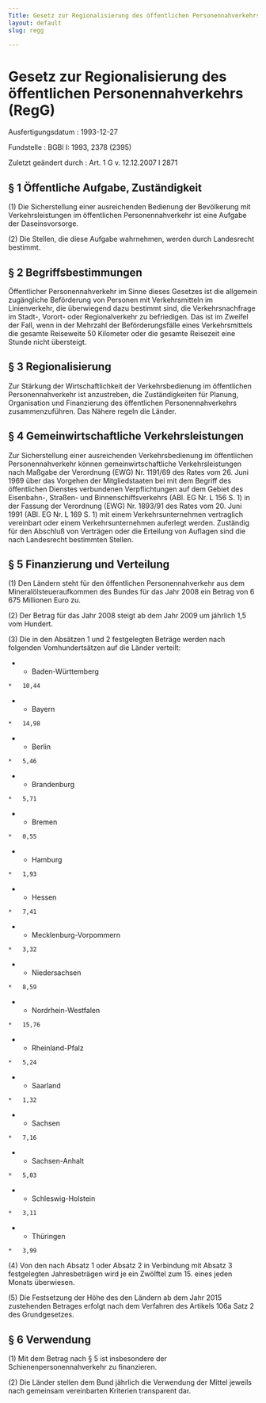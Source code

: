 ```yaml
---
Title: Gesetz zur Regionalisierung des öffentlichen Personennahverkehrs
layout: default
slug: regg

---
```


# Gesetz zur Regionalisierung des öffentlichen Personennahverkehrs (RegG)

Ausfertigungsdatum
:   1993-12-27

Fundstelle
:   BGBl I: 1993, 2378 (2395)

Zuletzt geändert durch
:   Art. 1 G v. 12.12.2007 I 2871


## § 1 Öffentliche Aufgabe, Zuständigkeit

(1) Die Sicherstellung einer ausreichenden Bedienung der Bevölkerung
mit Verkehrsleistungen im öffentlichen Personennahverkehr ist eine
Aufgabe der Daseinsvorsorge.

(2) Die Stellen, die diese Aufgabe wahrnehmen, werden durch
Landesrecht bestimmt.


## § 2 Begriffsbestimmungen

Öffentlicher Personennahverkehr im Sinne dieses Gesetzes ist die
allgemein zugängliche Beförderung von Personen mit Verkehrsmitteln im
Linienverkehr, die überwiegend dazu bestimmt sind, die
Verkehrsnachfrage im Stadt-, Vorort- oder Regionalverkehr zu
befriedigen. Das ist im Zweifel der Fall, wenn in der Mehrzahl der
Beförderungsfälle eines Verkehrsmittels die gesamte Reiseweite 50
Kilometer oder die gesamte Reisezeit eine Stunde nicht übersteigt.


## § 3 Regionalisierung

Zur Stärkung der Wirtschaftlichkeit der Verkehrsbedienung im
öffentlichen Personennahverkehr ist anzustreben, die Zuständigkeiten
für Planung, Organisation und Finanzierung des öffentlichen
Personennahverkehrs zusammenzuführen. Das Nähere regeln die Länder.


## § 4 Gemeinwirtschaftliche Verkehrsleistungen

Zur Sicherstellung einer ausreichenden Verkehrsbedienung im
öffentlichen Personennahverkehr können gemeinwirtschaftliche
Verkehrsleistungen nach Maßgabe der Verordnung (EWG) Nr. 1191/69 des
Rates vom 26. Juni 1969 über das Vorgehen der Mitgliedstaaten bei mit
dem Begriff des öffentlichen Dienstes verbundenen Verpflichtungen auf
dem Gebiet des Eisenbahn-, Straßen- und Binnenschiffsverkehrs (ABl. EG
Nr. L 156 S. 1) in der Fassung der Verordnung (EWG) Nr. 1893/91 des
Rates vom 20. Juni 1991 (ABl. EG Nr. L 169 S. 1) mit einem
Verkehrsunternehmen vertraglich vereinbart oder einem
Verkehrsunternehmen auferlegt werden. Zuständig für den Abschluß von
Verträgen oder die Erteilung von Auflagen sind die nach Landesrecht
bestimmten Stellen.


## § 5 Finanzierung und Verteilung

(1) Den Ländern steht für den öffentlichen Personennahverkehr aus dem
Mineralölsteueraufkommen des Bundes für das Jahr 2008 ein Betrag von 6
675 Millionen Euro zu.

(2) Der Betrag für das Jahr 2008 steigt ab dem Jahr 2009 um jährlich
1,5 vom Hundert.

(3) Die in den Absätzen 1 und 2 festgelegten Beträge werden nach
folgenden Vomhundertsätzen auf die Länder verteilt:

*    *   Baden-Württemberg

    *   10,44


*    *   Bayern

    *   14,98


*    *   Berlin

    *   5,46


*    *   Brandenburg

    *   5,71


*    *   Bremen

    *   0,55


*    *   Hamburg

    *   1,93


*    *   Hessen

    *   7,41


*    *   Mecklenburg-Vorpommern

    *   3,32


*    *   Niedersachsen

    *   8,59


*    *   Nordrhein-Westfalen

    *   15,76


*    *   Rheinland-Pfalz

    *   5,24


*    *   Saarland

    *   1,32


*    *   Sachsen

    *   7,16


*    *   Sachsen-Anhalt

    *   5,03


*    *   Schleswig-Holstein

    *   3,11


*    *   Thüringen

    *   3,99




(4) Von den nach Absatz 1 oder Absatz 2 in Verbindung mit Absatz 3
festgelegten Jahresbeträgen wird je ein Zwölftel zum 15. eines jeden
Monats überwiesen.

(5) Die Festsetzung der Höhe des den Ländern ab dem Jahr 2015
zustehenden Betrages erfolgt nach dem Verfahren des Artikels 106a Satz
2 des Grundgesetzes.


## § 6 Verwendung

(1) Mit dem Betrag nach § 5 ist insbesondere der
Schienenpersonennahverkehr zu finanzieren.

(2) Die Länder stellen dem Bund jährlich die Verwendung der Mittel
jeweils nach gemeinsam vereinbarten Kriterien transparent dar.

